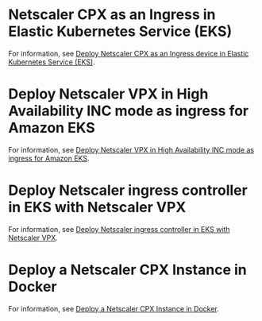 # Netscaler CPX as an Ingress in Elastic Kubernetes Service (EKS)

For information, see [Deploy Netscaler CPX as an Ingress device in Elastic Kubernetes Service (EKS)](../../docs/deploy/deploy-eks-cpx.md).

# Deploy Netscaler VPX in High Availability INC mode as ingress for Amazon EKS

For information, see [Deploy Netscaler VPX in High Availability INC mode as ingress for Amazon EKS](../../docs/deploy/deploy-vpx-ha-inc-on-aws.md).

# Deploy Netscaler ingress controller in EKS with Netscaler VPX

For information, see [Deploy Netscaler ingress controller in EKS with Netscaler
VPX](quick-deploy-cic/README.md).

# Deploy a Netscaler CPX Instance in Docker

For information, see [Deploy a Netscaler CPX Instance in Docker](quick-deploy-cpx/README.md).
